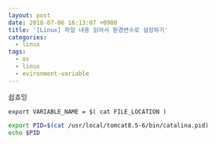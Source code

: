 ```yaml
---
layout: post
date: 2018-07-06 16:13:07 +0900
title: '[Linux] 파일 내용 읽어서 환경변수로 설정하기'
categories:
  - linux
tags:
  - os
  - linux
  - evironment-variable
---
```


쉽죠잉

```
export VARIABLE_NAME = $( cat FILE_LOCATION )
```

```bash
export PID=$(cat /usr/local/tomcat8.5-6/bin/catalina.pid)
echo $PID
```
